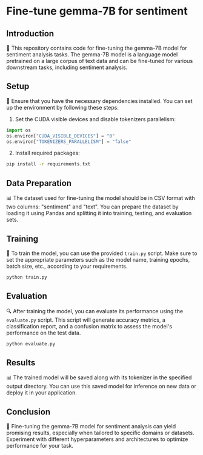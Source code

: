 # Fine-tune gemma-7B for sentiment

## Introduction
🚀 This repository contains code for fine-tuning the gemma-7B model for sentiment analysis tasks. The gemma-7B model is a language model pretrained on a large corpus of text data and can be fine-tuned for various downstream tasks, including sentiment analysis.

## Setup
🔧 Ensure that you have the necessary dependencies installed. You can set up the environment by following these steps:

1. Set the CUDA visible devices and disable tokenizers parallelism:

```python
import os
os.environ["CUDA_VISIBLE_DEVICES"] = "0"
os.environ["TOKENIZERS_PARALLELISM"] = "false"
```

2. Install required packages:

```bash
pip install -r requirements.txt
```

## Data Preparation
📊 The dataset used for fine-tuning the model should be in CSV format with two columns: "sentiment" and "text". You can prepare the dataset by loading it using Pandas and splitting it into training, testing, and evaluation sets.

## Training
📝 To train the model, you can use the provided `train.py` script. Make sure to set the appropriate parameters such as the model name, training epochs, batch size, etc., according to your requirements.

```bash
python train.py
```

## Evaluation
🔍 After training the model, you can evaluate its performance using the `evaluate.py` script. This script will generate accuracy metrics, a classification report, and a confusion matrix to assess the model's performance on the test data.

```bash
python evaluate.py
```

## Results
📊 The trained model will be saved along with its tokenizer in the specified output directory. You can use this saved model for inference on new data or deploy it in your application.

## Conclusion
🎉 Fine-tuning the gemma-7B model for sentiment analysis can yield promising results, especially when tailored to specific domains or datasets. Experiment with different hyperparameters and architectures to optimize performance for your task.
